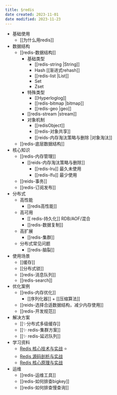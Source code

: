 ```yaml
---
title: §redis
date created: 2023-11-01
date modified: 2023-11-23
---
```


+ 基础使用
	+ [[为什么用redis]]
+ 数据结构
	+ [[redis-数据结构]]
		+ 基础类型
			+ [[redis-string |String]]
			+ Hash [[渐进式rehash]]
			+ [[redis-list |List]]
			+ Set
			+ Zset
		+ 特殊类型
			+ [[Hyperloglog]]
			+ [[redis-bitmap |bitmap]]
			+ [[redis-geo |geo]]
		+ [[redis-stream |stream]]
		+ 对象机制
			+ [[redisObject]]
			+ [[redis-对象共享]]
			+ [[reids-内存淘汰策略与删除 |对象淘汰]]
	+ [[redis-底层数据结构]]
+ 核心知识
	+ [[redis-内存管理]]
		+ [[reids-内存淘汰策略与删除]]
			+ [[redis-lru]] 最久未使用
			+ [[redis-lfu]] 最少使用
	+ [[reids-事务]]
	+ [[redis-订阅发布]]
+ 分布式  
	+ 高性能
		+ [[redis高性能]]
	+ 高可用
		+ [[ redis-持久化]] RDB/AOF/混合
		+ [[redis-数据复制]]
	+ 高扩展
		+ [[redis-集群]]
	+ 分布式常见问题
		+ [[redis-脑裂]]
+ 使用场景  
	+ [[缓存]]
	+ [[分布式锁]]  
	+ [[redis-消息队列]]  
	+ [[redis-search]]  
+ 优化案例
	+ [[redis-内存优化]]
		+ [[序列化器]] + [[压缩算法]]
	+ [[reids-选择合适数据结构，减少内存使用]]
	+ [[redis-开发规范]]
+ 解决方案
	+ [[✨分布式多级缓存]]
	+ [[✨ redis-集群方案]]
	+ [[✨ redis-延迟队列]]
+ 学习资料
	+ [Redis 核心技术与实战](https://learn.lianglianglee.com/%E4%B8%93%E6%A0%8F/Redis%20%E6%A0%B8%E5%BF%83%E6%8A%80%E6%9C%AF%E4%B8%8E%E5%AE%9E%E6%88%98) ⭐
	+ [Redis 源码剖析与实战](https://learn.lianglianglee.com/%E4%B8%93%E6%A0%8F/Redis%20%E6%BA%90%E7%A0%81%E5%89%96%E6%9E%90%E4%B8%8E%E5%AE%9E%E6%88%98)
	+ [Redis 核心原理与实战](https://learn.lianglianglee.com/%E4%B8%93%E6%A0%8F/Redis%20%E6%A0%B8%E5%BF%83%E5%8E%9F%E7%90%86%E4%B8%8E%E5%AE%9E%E6%88%98)
+ 运维
	+ [[redis-运维工具]]
	+ [[redis-如何排查bigkey]]
	+ [[redis-如何排查慢查询]]
